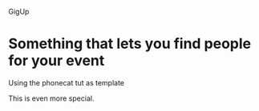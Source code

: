 GigUp

# Something that lets you find people for your event

Using the phonecat tut as template

This is even more special.
